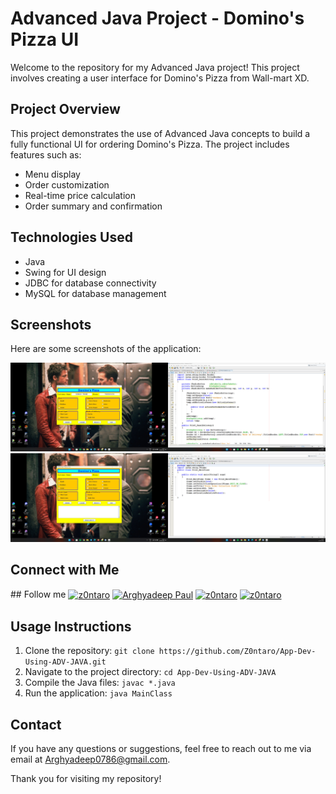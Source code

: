 <!DOCTYPE html>
<html lang="en">
<head>
    <meta charset="UTF-8">
    <meta name="viewport" content="width=device-width, initial-scale=1.0">
</head>
<body>
    <h1>Advanced Java Project - Domino's Pizza UI</h1>
        <p>Welcome to the repository for my Advanced Java project! This project involves creating a user interface for Domino's Pizza from Wall-mart XD.</p>
        <h2>Project Overview</h2>
        <p>This project demonstrates the use of Advanced Java concepts to build a fully functional UI for ordering Domino's Pizza. The project includes features such as:</p>
        <ul>
            <li>Menu display</li>
            <li>Order customization</li>
            <li>Real-time price calculation</li>
            <li>Order summary and confirmation</li>
        </ul>
        <h2>Technologies Used</h2>
        <ul>
            <li>Java</li>
            <li>Swing for UI design</li>
            <li>JDBC for database connectivity</li>
            <li>MySQL for database management</li>
        </ul>
        <h2>Screenshots</h2>
        <p>Here are some screenshots of the application:</p>
        <img src="https://github.com/Z0ntaro/App-Dev-Using-ADV-JAVA/blob/9cb8b4e9a7fc95485ba9746bc79a74e9c842d511/results/Screenshot%20(337).png" alt="Screenshot 1">
        <img src="https://github.com/Z0ntaro/App-Dev-Using-ADV-JAVA/blob/9cb8b4e9a7fc95485ba9746bc79a74e9c842d511/results/Screenshot%20(333).png" alt="Screenshot 2">
        <h2>Connect with Me</h2>
        ## Follow me
            <a href="https://codepen.io/Z0ntaro" target="blank"><img align="center" src="https://img.shields.io/badge/Codepen-000000?style=for-the-badge&logo=codepen&logoColor=white" alt="z0ntaro" height="30" width="120" /></a>
            <a href="https://www.linkedin.com/in/arghyadeep-paul-039445204/" target="blank"><img align="center" src="https://img.shields.io/badge/linkedin-%230077B5.svg?style=for-the-badge&logo=linkedin&logoColor=white" alt="Arghyadeep Paul" height="30" width="120" /></a>
            <a href="https://twitter.com/zontaro_ai" target="blank"><img align="center" src="https://img.shields.io/badge/Twitter-%231DA1F2.svg?style=for-the-badge&logo=Twitter&logoColor=white" alt="z0ntaro" height="30" width="100" /></a>
            <a href="https://instagram.com/zontaro.ai" target="blank"><img align="center" src="https://img.shields.io/badge/Instagram-%23E4405F.svg?style=for-the-badge&logo=Instagram&logoColor=white" alt="z0ntaro" height="30" width="120" /></a>
        </a>
        <h2>Usage Instructions</h2>
        <ol>
            <li>Clone the repository: <code>git clone https://github.com/Z0ntaro/App-Dev-Using-ADV-JAVA.git</code></li>
            <li>Navigate to the project directory: <code>cd App-Dev-Using-ADV-JAVA</code></li>
            <li>Compile the Java files: <code>javac *.java</code></li>
            <li>Run the application: <code>java MainClass</code></li>
        </ol>
        <h2>Contact</h2>
        <p>If you have any questions or suggestions, feel free to reach out to me via email at <a href="mailto:Arghyadeep0786@gmail.com">Arghyadeep0786@gmail.com</a>.</p>
        <p>Thank you for visiting my repository!</p>
</body>
</html>
